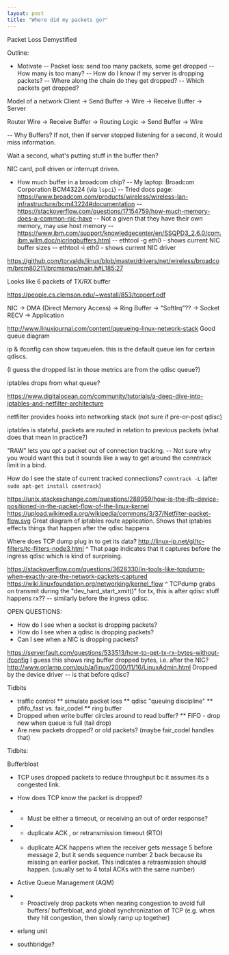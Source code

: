 ```yaml
---
layout: post
title: "Where did my packets go?"
---
```


Packet Loss Demystified

Outline: 

- Motivate
-- Packet loss: send too many packets, some get dropped
-- How many is too many?
-- How do I know if my server is dropping packets?
-- Where along the chain do they get dropped?
-- Which packets get dropped?



Model of a network
Client -> Send Buffer -> Wire -> Receive Buffer -> Server

Router
Wire -> Receive Buffer -> Routing Logic -> Send Buffer -> Wire


-- Why Buffers? If not, then if server stopped listening for a second, it would miss information.


Wait a second, what's putting stuff in the buffer then?

NIC card, poll driven or interrupt driven.


* How much buffer in a broadcom chip?
-- My laptop:  Broadcom Corporation BCM43224 (via `lspci`)
-- Tried docs page: https://www.broadcom.com/products/wireless/wireless-lan-infrastructure/bcm43224#documentation
-- https://stackoverflow.com/questions/17154759/how-much-memory-does-a-common-nic-have
-- Not a given that they have their own memory, may use host memory
-- https://www.ibm.com/support/knowledgecenter/en/SSQPD3_2.6.0/com.ibm.wllm.doc/nicringbuffers.html
-- ethtool -g eth0 - shows current NIC buffer sizes
-- ethtool -i eth0 - shows current NIC driver


https://github.com/torvalds/linux/blob/master/drivers/net/wireless/broadcom/brcm80211/brcmsmac/main.h#L185:27

Looks like 6 packets of TX/RX buffer


https://people.cs.clemson.edu/~westall/853/tcpperf.pdf

NIC -> DMA (Direct Memory Access) -> Ring Buffer -> "SoftIrq"?? -> Socket RECV -> Application

http://www.linuxjournal.com/content/queueing-linux-network-stack
Good queue diagram

ip & ifconfig can show txqueuelen. this is the default queue len for certain qdiscs.

(I guess the dropped list in those metrics are from the qdisc queue?)


iptables drops from what queue?

https://www.digitalocean.com/community/tutorials/a-deep-dive-into-iptables-and-netfilter-architecture

netfilter provides hooks into networking stack (not sure if pre-or-post qdisc)

iptables is stateful, packets are routed in relation to previous packets (what does that mean in practice?)

"RAW" lets you opt a packet out of connection tracking. -- Not sure why you would want this but it sounds like a way to get around the conntrack limit in a bind.

How do I see the state of current tracked connections? `conntrack -L` (after `sudo apt-get install conntrack`)


https://unix.stackexchange.com/questions/288959/how-is-the-ifb-device-positioned-in-the-packet-flow-of-the-linux-kernel
https://upload.wikimedia.org/wikipedia/commons/3/37/Netfilter-packet-flow.svg
Great diagram of iptables route application.  Shows that iptables effects things that happen after the qdisc happens


Where does TCP dump plug in to get its data?
http://linux-ip.net/gl/tc-filters/tc-filters-node3.html
^ That page indicates that it captures before the ingress qdisc which is kind of surprising.

https://stackoverflow.com/questions/3628330/in-tools-like-tcpdump-when-exactly-are-the-network-packets-captured
https://wiki.linuxfoundation.org/networking/kernel_flow
^ TCPdump grabs on transmit during the "dev_hard_start_xmit()" for tx, this is after qdisc stuff happens
rx?? -- similarly before the ingress qdisc.



OPEN QUESTIONS: 
* How do I see when a socket is dropping packets?
* How do I see when a qdisc is dropping packets?
* Can I see when a NIC is dropping packets?



https://serverfault.com/questions/533513/how-to-get-tx-rx-bytes-without-ifconfig
I guess this shows ring buffer dropped bytes, i.e. after the NIC?
http://www.onlamp.com/pub/a/linux/2000/11/16/LinuxAdmin.html
Dropped by the device driver -- is that before qdisc?


Tidbits

* traffic control
** simulate packet loss
**  qdisc "queuing discipline"
** pfifo_fast vs. fair_codel
** ring buffer
* Dropped when write buffer circles around to read buffer?
** FIFO - drop new when queue is full (tail drop)
* Are new packets dropped? or old packets? (maybe fair_codel handles that)




[ring-buffer]: https://en.wikipedia.org/wiki/Circular_buffer
[packet-loss]: https://en.wikipedia.org/wiki/Packet_loss
[tcp-congestion-control]: https://en.wikipedia.org/wiki/TCP_congestion_control

[network-interface-controller]:https://en.wikipedia.org/wiki/Network_interface_controller



Tidbits:

Bufferbloat
-  TCP uses dropped packets to reduce throughput bc it assumes its a congested link.
- How does TCP know the packet is dropped?
- - Must be either a timeout, or receiving an out of order response?
- - duplicate ACK , or retransmission timeout (RTO)
- - duplicate ACK happens when the receiver gets message 5 before message 2, but it sends sequence number 2 back because its missing an earlier packet.  This indicates a retrasmission should happen. (usually set to 4 total ACKs with the same number)


- Active Queue Management (AQM)
- - Proactively drop packets when nearing congestion to avoid full buffers/ bufferbloat, and global synchronization of TCP (e.g. when they hit congestion, then slowly ramp up together)

- erlang unit

- southbridge?

